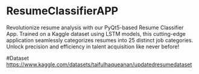 # ResumeClassifierAPP
Revolutionize resume analysis with our PyQt5-based Resume Classifier App. Trained on a Kaggle dataset using LSTM models, this cutting-edge application seamlessly categorizes resumes into 25 distinct job categories. Unlock precision and efficiency in talent acquisition like never before!

#Dataset
https://www.kaggle.com/datasets/taifulhaqueanan/updatedresumedataset

